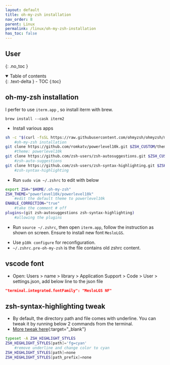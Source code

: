 ```yaml
---
layout: default
title: oh-my-zsh installation
nav_order: 8
parent: Linux
permalink: /linux/oh-my-zsh-installation
has_toc: false
---
```


## User

{: .no_toc }

<details open markdown="block">
  <summary>
    Table of contents
  </summary>
  {: .text-delta }
- TOC
{:toc}
</details>

## oh-my-zsh installation

I perfer to use `iterm.app` , so install iterm with brew.

```
brew install --cask iterm2
```

- Install various apps

```bash
sh -c "$(curl -fsSL https://raw.githubusercontent.com/ohmyzsh/ohmyzsh/master/tools/install.sh)"
    #oh-my-zsh installation
git clone https://github.com/romkatv/powerlevel10k.git $ZSH_CUSTOM/themes/powerlevel10k
    #theme: powerlevel10k
git clone https://github.com/zsh-users/zsh-autosuggestions.git $ZSH_CUSTOM/plugins/zsh-autosuggestions
    #zsh-auto-suggestions
git clone https://github.com/zsh-users/zsh-syntax-highlighting.git $ZSH_CUSTOM/plugins/zsh-syntax-highlighting
    #zsh-syntax-highlighting
```

- Run `sudo vim ~/.zshrc` to edit with below

```bash
export ZSH="$HOME/.oh-my-zsh"
ZSH_THEME="powerlevel10k/powerlevel10k"
    #edit the default theme to powerlevel10k
ENABLE_CORRECTION="true"
    #take the comment # off
plugins=(git zsh-autosuggestions zsh-syntax-highlighting)
    #allowing the plugins
```

- Run `source ~/.zshrc`, then open `iterm.app`, follow the instruction as shown on screen. Ensure to install new font `MesloLGS`.

* Use `p10k configure` for reconfiguration.
* `~/.zshrc.pre-oh-my-zsh` is the file contains old zshrc content.

## vscode font

- Open: Users > name > library > Application Support > Code > User > settings.json, add below line to the json file

```json
"terminal.integrated.fontFamily": "MesloLGS NF"
```

## zsh-syntax-highlighting tweak

- By default, the directory path and file comes with underline. You can tweak it by running below 2 commands from the terminal.
- [More tweak here](https://github.com/zsh-users/zsh-syntax-highlighting/tree/master/highlighters/main#readme){:target="_blank"}

```bash
typeset -A ZSH_HIGHLIGHT_STYLES
ZSH_HIGHLIGHT_STYLES[path]='fg=cyan'
    #remove underline and change color to cyan
ZSH_HIGHLIGHT_STYLES[path]=none  
ZSH_HIGHLIGHT_STYLES[path_prefix]=none 
```
